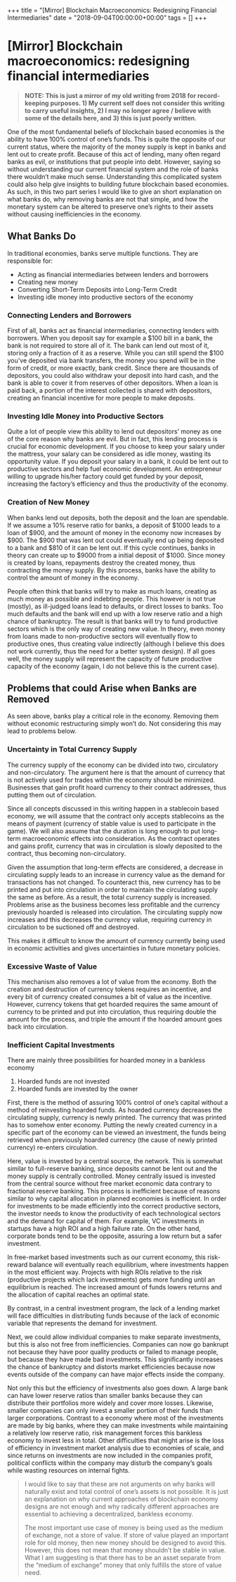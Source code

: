 +++
title = "[Mirror] Blockchain Macroeconomics: Redesigning Financial Intermediaries"
date = "2018-09-04T00:00:00+00:00"
tags = []
+++

# [Mirror] Blockchain macroeconomics: redesigning financial intermediaries

> **NOTE: This is just a mirror of my old writing from 2018 for record-keeping purposes. 1) My current self does not consider this writing to carry useful insights, 2) I may no longer agree / believe with some of the details here, and 3) this is just poorly written.** 

One of the most fundamental beliefs of blockchain based economies is the ability to have 100% control of one’s funds. This is quite the opposite of our current status, where the majority of the money supply is kept in banks and lent out to create profit. Because of this act of lending, many often regard banks as evil, or institutions that put people into debt. However, saying so without understanding our current financial system and the role of banks there wouldn’t make much sense. Understanding this complicated system could also help give insights to building future blockchain based economies. As such, in this two part series I would like to give an short explanation on what banks do, why removing banks are not that simple, and how the monetary system can be altered to preserve one’s rights to their assets without causing inefficiencies in the economy.

## What Banks Do
In traditional economies, banks serve multiple functions. They are responsible for:

- Acting as financial intermediaries between lenders and borrowers
- Creating new money
- Converting Short-Term Deposits into Long-Term Credit
- Investing idle money into productive sectors of the economy

### Connecting Lenders and Borrowers
First of all, banks act as financial intermediaries, connecting lenders with borrowers. When you deposit say for example a $100 bill in a bank, the bank is not required to store all of it. The bank can lend out most of it, storing only a fraction of it as a reserve. While you can still spend the $100 you’ve deposited via bank transfers, the money you spend will be in the form of credit, or more exactly, bank credit. Since there are thousands of depositors, you could also withdraw your deposit into hard cash, and the bank is able to cover it from reserves of other depositors. When a loan is paid back, a portion of the interest collected is shared with depositors, creating an financial incentive for more people to make deposits.

### Investing Idle Money into Productive Sectors
Quite a lot of people view this ability to lend out depositors’ money as one of the core reason why banks are evil. But in fact, this lending process is crucial for economic development. If you choose to keep your salary under the mattress, your salary can be considered as idle money, wasting its opportunity value. If you deposit your salary in a bank, it could be lent out to productive sectors and help fuel economic development. An entrepreneur willing to upgrade his/her factory could get funded by your deposit, increasing the factory’s efficiency and thus the productivity of the economy.

### Creation of New Money
When banks lend out deposits, both the deposit and the loan are spendable. If we assume a 10% reserve ratio for banks, a deposit of $1000 leads to a loan of $900, and the amount of money in the economy now increases by $900. The $900 that was lent out could eventually end up being deposited to a bank and $810 of it can be lent out. If this cycle continues, banks in theory can create up to $9000 from a initial deposit of $1000. Since money is created by loans, repayments destroy the created money, thus contracting the money supply. By this process, banks have the ability to control the amount of money in the economy.

People often think that banks will try to make as much loans, creating as much money as possible and indebting people. This however is not true (mostly), as ill-judged loans lead to defaults, or direct losses to banks. Too much defaults and the bank will end up with a low reserve ratio and a high chance of bankruptcy. The result is that banks will try to fund productive sectors which is the only way of creating new value. In theory, even money from loans made to non-productive sectors will eventually flow to productive ones, thus creating value indirectly (although I believe this does not work currently, thus the need for a better system design). If all goes well, the money supply will represent the capacity of future productive capacity of the economy (again, I do not believe this is the current case).

## Problems that could Arise when Banks are Removed
As seen above, banks play a critical role in the economy. Removing them without economic restructuring simply won’t do. Not considering this may lead to problems below.

### Uncertainty in Total Currency Supply
The currency supply of the economy can be divided into two, circulatory and non-circulatory. The argument here is that the amount of currency that is not actively used for trades within the economy should be minimized. Businesses that gain profit hoard currency to their contract addresses, thus putting them out of circulation.

Since all concepts discussed in this writing happen in a stablecoin based economy, we will assume that the contract only accepts stablecoins as the means of payment (currency of stable value is used to participate in the game). We will also assume that the duration is long enough to put long-term macroeconomic effects into consideration. As the contract operates and gains profit, currency that was in circulation is slowly deposited to the contract, thus becoming non-circulatory.

Given the assumption that long-term effects are considered, a decrease in circulating supply leads to an increase in currency value as the demand for transactions has not changed. To counteract this, new currency has to be printed and put into circulation in order to maintain the circulating supply the same as before. As a result, the total currency supply is increased. Problems arise as the business becomes less profitable and the currency previously hoarded is released into circulation. The circulating supply now increases and this decreases the currency value, requiring currency in circulation to be suctioned off and destroyed.

This makes it difficult to know the amount of currency currently being used in economic activities and gives uncertainties in future monetary policies.

### Excessive Waste of Value
This mechanism also removes a lot of value from the economy. Both the creation and destruction of currency tokens requires an incentive, and every bit of currency created consumes a bit of value as the incentive. However, currency tokens that get hoarded requires the same amount of currency to be printed and put into circulation, thus requiring double the amount for the process, and triple the amount if the hoarded amount goes back into circulation.

### Inefficient Capital Investments
There are mainly three possibilities for hoarded money in a bankless economy

1. Hoarded funds are not invested
2. Hoarded funds are invested by the owner

First, there is the method of assuring 100% control of one’s capital without a method of reinvesting hoarded funds. As hoarded currency decreases the circulating supply, currency is newly printed. The currency that was printed has to somehow enter economy. Putting the newly created currency in a specific part of the economy can be viewed an investment, the funds being retrieved when previously hoarded currency (the cause of newly printed currency) re-enters circulation.

Here, value is invested by a central source, the network. This is somewhat similar to full-reserve banking, since deposits cannot be lent out and the money supply is centrally controlled. Money centrally issued is invested from the central source without free market economic data contrary to fractional reserve banking. This process is inefficient because of reasons similar to why capital allocation in planned economies is inefficient. In order for investments to be made efficiently into the correct productive sectors, the investor needs to know the productivity of each technological sectors and the demand for capital of them. For example, VC investments in startups have a high ROI and a high failure rate. On the other hand, corporate bonds tend to be the opposite, assuring a low return but a safer investment.

In free-market based investments such as our current economy, this risk-reward balance will eventually reach equilibrium, where investments happen in the most efficient way. Projects with high ROIs relative to the risk (productive projects which lack investments) gets more funding until an equilibrium is reached. The increased amount of funds lowers returns and the allocation of capital reaches an optimal state.

By contrast, in a central investment program, the lack of a lending market will face difficulties in distributing funds because of the lack of economic variable that represents the demand for investment.

Next, we could allow individual companies to make separate investments, but this is also not free from inefficiencies. Companies can now go bankrupt not because they have poor quality products or failed to manage people, but because they have made bad investments. This significantly increases the chance of bankruptcy and distorts market efficiencies because now events outside of the company can have major effects inside the company.

Not only this but the efficiency of investments also goes down. A large bank can have lower reserve ratios than smaller banks because they can distribute their portfolios more widely and cover more losses. Likewise, smaller companies can only invest a smaller portion of their funds than larger corporations. Contrast to a economy where most of the investments are made by big banks, where they can make investments while maintaining a relatively low reserve ratio, risk management forces this bankless economy to invest less in total. Other difficulties that might arise is the loss of efficiency in investment market analysis due to economies of scale, and since returns on investments are now included in the companies profit, political conflicts within the company may disturb the company’s goals while wasting resources on internal fights.

> I would like to say that these are not arguments on why banks will naturally exist and total control of one’s assets is not possible. It is just an explanation on why current approaches of blockchain economy designs are not enough and why radically different approaches are essential to achieving a decentralized, bankless economy. 
> 
> The most important use case of money is being used as the medium of exchange, not a store of value. If store of value played an important role for old money, then new money should be designed to avoid this. However, this does not mean that money shouldn’t be stable in value. What I am suggesting is that there has to be an asset separate from the “medium of exchange” money that only fulfills the store of value need.